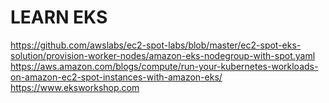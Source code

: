 LEARN EKS
=========




https://github.com/awslabs/ec2-spot-labs/blob/master/ec2-spot-eks-solution/provision-worker-nodes/amazon-eks-nodegroup-with-spot.yaml
https://aws.amazon.com/blogs/compute/run-your-kubernetes-workloads-on-amazon-ec2-spot-instances-with-amazon-eks/
https://www.eksworkshop.com